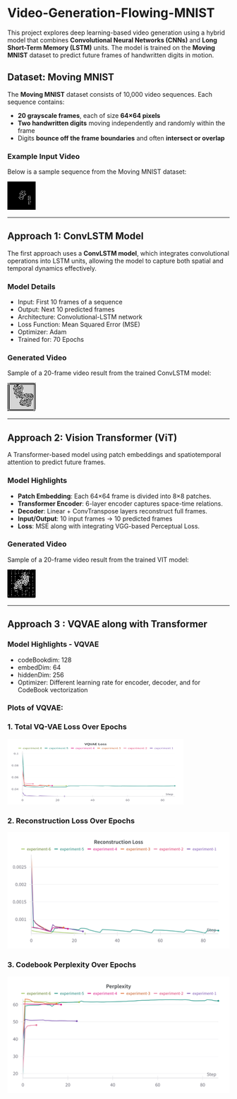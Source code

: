 # Video-Generation-Flowing-MNIST

This project explores deep learning-based video generation using a hybrid model that combines **Convolutional Neural Networks (CNNs)** and **Long Short-Term Memory (LSTM)** units. The model is trained on the **Moving MNIST** dataset to predict future frames of handwritten digits in motion.

## Dataset: Moving MNIST

The **Moving MNIST** dataset consists of 10,000 video sequences. Each sequence contains:

* **20 grayscale frames**, each of size **64×64 pixels**
* **Two handwritten digits** moving independently and randomly within the frame
* Digits **bounce off the frame boundaries** and often **intersect or overlap**

### Example Input Video

Below is a sample sequence from the Moving MNIST dataset:

![Moving MNIST Sample](datavisualization/moving_mnist_2.gif)

---

## Approach 1: ConvLSTM Model

The first approach uses a **ConvLSTM model**, which integrates convolutional operations into LSTM units, allowing the model to capture both spatial and temporal dynamics effectively.

### Model Details

* Input: First 10 frames of a sequence
* Output: Next 10 predicted frames
* Architecture: Convolutional-LSTM network
* Loss Function: Mean Squared Error (MSE)
* Optimizer: Adam
* Trained for: 70 Epochs

### Generated Video

Sample of a 20-frame video result from the trained ConvLSTM model:

![ConvLSTM Output](datavisualization/output-70-epochs.gif)

<!-- ![Implementation](conv-lstm-model.ipynb) -->


---

## Approach 2: Vision Transformer (ViT)

A Transformer-based model using patch embeddings and spatiotemporal attention to predict future frames.

### Model Highlights

* **Patch Embedding**: Each 64×64 frame is divided into 8×8 patches.
* **Transformer Encoder**: 6-layer encoder captures space-time relations.
* **Decoder**: Linear + ConvTranspose layers reconstruct full frames.
* **Input/Output**: 10 input frames → 10 predicted frames
* **Loss**: MSE along with integrating VGG-based Perceptual Loss.


### Generated Video

Sample of a 20-frame video result from the trained VIT model:

![VIT based Architecture](datavisualization/model-2-200.gif)


---

## Approach 3 : VQVAE along with Transformer

### Model Highlights - VQVAE
* codeBookdim: 128
* embedDim: 64
* hiddenDim: 256
* Optimizer: Different learning rate for encoder, decoder, and for CodeBook vectorization

### Plots of VQVAE:
### 1. Total VQ-VAE Loss Over Epochs
<!-- ![Total Loss over Epochs](datavisualization/VQVAE_Loss.png) -->
<img src="datavisualization/VQVAE_Loss.png" alt="Total Loss over Epochs" width="400" height="150"/>


### 2. Reconstruction Loss Over Epochs
![Reconstruction Loss over Epochs](datavisualization/Reconstruction_Loss.png)

### 3. Codebook Perplexity Over Epochs
![Codebook Perplexity over Epochs](datavisualization/Perplexity.png)
